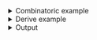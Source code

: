<details><summary>Combinatoric example</summary>

```no_run
#[derive(Debug, Clone)]
pub struct Options {
    argument: u32,
    switch: bool,
}

pub fn options() -> OptionParser<Options> {
    let argument = long("argument")
        .help("important argument")
        .argument("ARG")
        .fallback(30);
    let switch = long("switch")
        .help("not that important switch")
        .switch()
        .hide_usage();
    construct!(Options { argument, switch }).to_options()
}
```

</details>
<details><summary>Derive example</summary>

```no_run
#[allow(dead_code)]
#[derive(Debug, Clone, Bpaf)]
#[bpaf(options)]
pub struct Options {
    /// important argument
    #[bpaf(fallback(30))]
    argument: u32,
    /// not that important switch
    #[bpaf(hide_usage)]
    switch: bool,
}
```

</details>
<details><summary>Output</summary>

`hide_usage` hides the inner parser from the generated usage line, but not from the rest of the help or completion


<div class='bpaf-doc'>
$ app --help<br>
<p><b>Usage</b>: <tt><b>app</b></tt> [<tt><b>--argument</b></tt>=<tt><i>ARG</i></tt>]</p><p><div>
<b>Available options:</b></div><dl><dt><tt><b>    --argument</b></tt>=<tt><i>ARG</i></tt></dt>
<dd>important argument</dd>
<dt><tt><b>    --switch</b></tt></dt>
<dd>not that important switch</dd>
<dt><tt><b>-h</b></tt>, <tt><b>--help</b></tt></dt>
<dd>Prints help information</dd>
</dl>
</p>
<style>
div.bpaf-doc {
    padding: 14px;
    background-color:var(--code-block-background-color);
    font-family: mono;
    margin-bottom: 0.75em;
}
div.bpaf-doc dt { margin-left: 1em; }
div.bpaf-doc dd { margin-left: 3em; }
div.bpaf-doc dl { margin-top: 0; padding-left: 1em; }
div.bpaf-doc  { padding-left: 1em; }
</style>
</div>


But doesn’t change the parsing behavior in any way otherwise


<div class='bpaf-doc'>
$ app --argument 32<br>
Options { argument: 32, switch: false }
</div>



<div class='bpaf-doc'>
$ app --argument 32 --switch<br>
Options { argument: 32, switch: true }
</div>

</details>